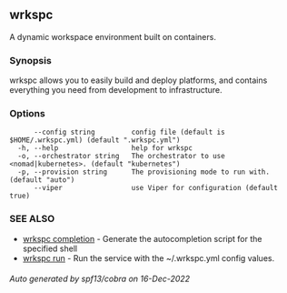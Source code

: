 ## wrkspc

A dynamic workspace environment built on containers.

### Synopsis


wrkspc allows you to easily build and deploy platforms, and contains
everything you need from development to infrastructure.


### Options

```
      --config string         config file (default is $HOME/.wrkspc.yml) (default ".wrkspc.yml")
  -h, --help                  help for wrkspc
  -o, --orchestrator string   The orchestrator to use <nomad|kubernetes>. (default "kubernetes")
  -p, --provision string      The provisioning mode to run with. (default "auto")
      --viper                 use Viper for configuration (default true)
```

### SEE ALSO

* [wrkspc completion](wrkspc_completion.md)	 - Generate the autocompletion script for the specified shell
* [wrkspc run](wrkspc_run.md)	 - Run the service with the ~/.wrkspc.yml config values.

###### Auto generated by spf13/cobra on 16-Dec-2022
